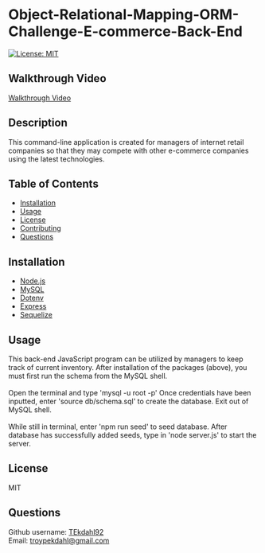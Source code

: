 # Object-Relational-Mapping-ORM-Challenge-E-commerce-Back-End
[![License: MIT](https://img.shields.io/badge/License-MIT-yellow.svg)](https://opensource.org/licenses/MIT)

## Walkthrough Video
[Walkthrough Video]()

## Description
This command-line application is created for managers of internet retail companies so that they may compete with other e-commerce companies using the latest technologies.

## Table of Contents
- [Installation](#Installation)  
- [Usage](#Usage)
- [License](#License)
- [Contributing](#Contributing)
- [Questions](#Questions)

## Installation
- [Node.js](https://nodejs.org/en/)
- [MySQL](https://www.npmjs.com/package/mysql2)
- [Dotenv](https://www.npmjs.com/package/dotenv)
- [Express](https://www.npmjs.com/package/express)
- [Sequelize](https://www.npmjs.com/package/sequelize)


## Usage
This back-end JavaScript program can be utilized by managers to keep track of current inventory. After installation of the packages (above), you must first run the schema from the MySQL shell.<br><br>
Open the terminal and type 'mysql -u root -p' Once credentials have been inputted, enter 'source db/schema.sql' to create the database. Exit out of MySQL shell.
<br><br>
While still in terminal, enter 'npm run seed' to seed database. After database has successfully added seeds, type in 'node server.js' to start the server.




## License
MIT

## Questions
Github username: [TEkdahl92](https://github.com/TEkdahl92) <br>
Email: troypekdahl@gmail.com
